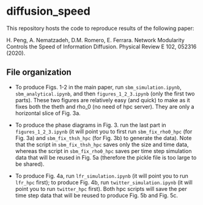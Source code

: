 # diffusion_speed

This repository hosts the code to reproduce results of the following paper:
  
H. Peng, A. Nematzadeh, D.M. Romero, E. Ferrara. Network Modularity Controls the Speed of Information Diffusion. Physical Review E 102, 052316 (2020).


## File organization

* To produce Figs. 1-2 in the main paper, run `sbm_simulation.ipynb`, `sbm_analytical.ipynb`, and then `figures_1_2_3.ipynb` (only the first two parts). These two figures are relatively easy (and quick) to make as it fixes both the theth and rho_0 (no need of hpc server). They are only a horizontal slice of Fig. 3a.

* To produce the phase diagrams in Fig. 3. run the last part in `figures_1_2_3.ipynb` (it will point you to first run `sbm_fix_rho0_hpc` (for Fig. 3a) and `sbm_fix_thsh_hpc` (for Fig. 3b) to generate the data). Note that the script in `sbm_fix_thsh_hpc` saves only the size and time data, whereas the script in `sbm_fix_rho0_hpc` saves per time step simulation data that will be reused in Fig. 5a (therefore the pickle file is too large to be shared). 

* To produce Fig. 4a, run `lfr_simulation.ipynb` (it will point you to run `lfr_hpc` first); to produce Fig. 4b, run `twitter_simulation.ipynb` (it will point you to run `twitter_hpc` first). Both hpc scripts will save the per time step data that will be reused to produce Fig. 5b and Fig. 5c.
